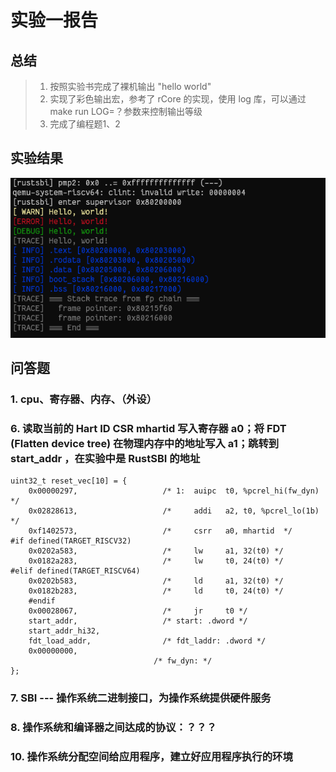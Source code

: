 # 实验一报告
## 总结
> 1. 按照实验书完成了裸机输出 "hello world"
> 2.  实现了彩色输出宏，参考了 rCore 的实现，使用 log 库，可以通过make run LOG=？参数来控制输出等级
> 3. 完成了编程题1、2

## 实验结果

![result](./assets/lab1/lab1_result.png)

## 问答题
### 1. cpu、寄存器、内存、（外设） 
### 6. 读取当前的 Hart ID CSR mhartid 写入寄存器 a0；将 FDT (Flatten device tree) 在物理内存中的地址写入 a1；跳转到 start_addr ，在实验中是 RustSBI 的地址
> 
	uint32_t reset_vec[10] = {
		0x00000297,                   /* 1:  auipc  t0, %pcrel_hi(fw_dyn) */
		0x02828613,                   /*     addi   a2, t0, %pcrel_lo(1b) */
		0xf1402573,                   /*     csrr   a0, mhartid  */
	#if defined(TARGET_RISCV32)
		0x0202a583,                   /*     lw     a1, 32(t0) */
		0x0182a283,                   /*     lw     t0, 24(t0) */
	#elif defined(TARGET_RISCV64)
		0x0202b583,                   /*     ld     a1, 32(t0) */
		0x0182b283,                   /*     ld     t0, 24(t0) */
		#endif
		0x00028067,                   /*     jr     t0 */
		start_addr,                   /* start: .dword */
		start_addr_hi32,
		fdt_load_addr,                /* fdt_laddr: .dword */
		0x00000000,
									/* fw_dyn: */
	};

### 7. SBI --- 操作系统二进制接口，为操作系统提供硬件服务
### 8. 操作系统和编译器之间达成的协议：？？？
### 10. 操作系统分配空间给应用程序，建立好应用程序执行的环境 